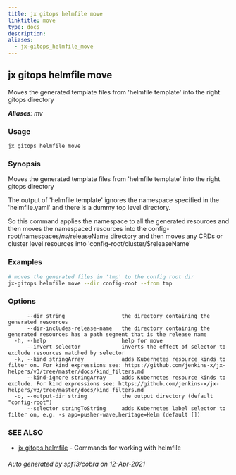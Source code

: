 ```yaml
---
title: jx gitops helmfile move
linktitle: move
type: docs
description: 
aliases:
  - jx-gitops_helmfile_move
---
```


## jx gitops helmfile move

Moves the generated template files from 'helmfile template' into the right gitops directory

***Aliases**: mv*

### Usage

```
jx gitops helmfile move
```

### Synopsis

Moves the generated template files from 'helmfile template' into the right gitops directory
  
The output of 'helmfile template' ignores the namespace specified in the 'helmfile.yaml' and there is a dummy top level directory. 

So this command applies the namespace to all the generated resources and then moves the namespaced resources into the config-root/namespaces/$ns/$releaseName directory and then moves any CRDs or cluster level resources into 'config-root/cluster/$releaseName'

### Examples

  ```bash
  # moves the generated files in 'tmp' to the config root dir
  jx-gitops helmfile move --dir config-root --from tmp

  ```
### Options

```
      --dir string                  the directory containing the generated resources
      --dir-includes-release-name   the directory containing the generated resources has a path segment that is the release name
  -h, --help                        help for move
      --invert-selector             inverts the effect of selector to exclude resources matched by selector
  -k, --kind stringArray            adds Kubernetes resource kinds to filter on. For kind expressions see: https://github.com/jenkins-x/jx-helpers/v3/tree/master/docs/kind_filters.md
      --kind-ignore stringArray     adds Kubernetes resource kinds to exclude. For kind expressions see: https://github.com/jenkins-x/jx-helpers/v3/tree/master/docs/kind_filters.md
  -o, --output-dir string           the output directory (default "config-root")
      --selector stringToString     adds Kubernetes label selector to filter on, e.g. -s app=pusher-wave,heritage=Helm (default [])
```

### SEE ALSO

* [jx gitops helmfile](..)	 - Commands for working with helmfile

###### Auto generated by spf13/cobra on 12-Apr-2021
